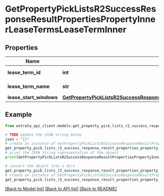 # GetPropertyPickListsR2SuccessResponseResultPropertiesPropertyInnerLeaseTermsLeaseTermInner


## Properties

Name | Type | Description | Notes
------------ | ------------- | ------------- | -------------
**lease_term_id** | **int** | Lease term ID | 
**lease_term_name** | **str** | Lease term name | 
**lease_start_windows** | [**GetPropertyPickListsR2SuccessResponseResultPropertiesPropertyInnerLeaseTermsLeaseTermInnerLeaseStartWindows**](GetPropertyPickListsR2SuccessResponseResultPropertiesPropertyInnerLeaseTermsLeaseTermInnerLeaseStartWindows.md) |  | 

## Example

```python
from entrata_api_client.models.get_property_pick_lists_r2_success_response_result_properties_property_inner_lease_terms_lease_term_inner import GetPropertyPickListsR2SuccessResponseResultPropertiesPropertyInnerLeaseTermsLeaseTermInner

# TODO update the JSON string below
json = "{}"
# create an instance of GetPropertyPickListsR2SuccessResponseResultPropertiesPropertyInnerLeaseTermsLeaseTermInner from a JSON string
get_property_pick_lists_r2_success_response_result_properties_property_inner_lease_terms_lease_term_inner_instance = GetPropertyPickListsR2SuccessResponseResultPropertiesPropertyInnerLeaseTermsLeaseTermInner.from_json(json)
# print the JSON string representation of the object
print(GetPropertyPickListsR2SuccessResponseResultPropertiesPropertyInnerLeaseTermsLeaseTermInner.to_json())

# convert the object into a dict
get_property_pick_lists_r2_success_response_result_properties_property_inner_lease_terms_lease_term_inner_dict = get_property_pick_lists_r2_success_response_result_properties_property_inner_lease_terms_lease_term_inner_instance.to_dict()
# create an instance of GetPropertyPickListsR2SuccessResponseResultPropertiesPropertyInnerLeaseTermsLeaseTermInner from a dict
get_property_pick_lists_r2_success_response_result_properties_property_inner_lease_terms_lease_term_inner_from_dict = GetPropertyPickListsR2SuccessResponseResultPropertiesPropertyInnerLeaseTermsLeaseTermInner.from_dict(get_property_pick_lists_r2_success_response_result_properties_property_inner_lease_terms_lease_term_inner_dict)
```
[[Back to Model list]](../README.md#documentation-for-models) [[Back to API list]](../README.md#documentation-for-api-endpoints) [[Back to README]](../README.md)


